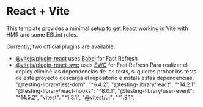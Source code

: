 # React + Vite

This template provides a minimal setup to get React working in Vite with HMR and some ESLint rules.

Currently, two official plugins are available:

- [@vitejs/plugin-react](https://github.com/vitejs/vite-plugin-react/blob/main/packages/plugin-react/README.md) uses [Babel](https://babeljs.io/) for Fast Refresh
- [@vitejs/plugin-react-swc](https://github.com/vitejs/vite-plugin-react-swc) uses [SWC](https://swc.rs/) for Fast Refresh
Para realizar el deploy eliminé las dependencias de los tests, si quieres probar los tests de este proyecto descarga el repositorio e instala estas dependencias:
 "@testing-library/jest-dom": "^6.4.2",
    "@testing-library/react": "^14.2.1",
    "@testing-library/react-hooks": "^8.0.1",
    "@testing-library/user-event": "^14.5.2",
     "vitest": "^1.3.1",
       "@vitest/ui": "^1.3.1",
